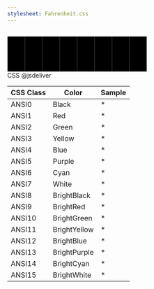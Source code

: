 ```yaml
---
stylesheet: Fahrenheit.css
---
```

<h2 style='text-align:center'>
    <a id='colorSchemeNameLink' href='#'>
        <span class='ColorSchemeFileName' />
    </a>
</h2>

<div class='centeredText'>
<svg viewBox="0 0 640 160" width="320" xmlns:xlink="http://www.w3.org/1999/xlink" xmlns="http://www.w3.org/2000/svg">   <rect x="1" y="0" class="ansi0-fill" width="80" height="80" />   <rect x="81" y="0" class="ansi1-fill" width="80" height="80" />   <rect x="161" y="0" class="ansi2-fill" width="80" height="80" />   <rect x="241" y="0" class="ansi3-fill" width="80" height="80" />   <rect x="321" y="0" class="ansi4-fill" width="80" height="80" />   <rect x="401" y="0" class="ansi5-fill" width="80" height="80" />   <rect x="481" y="0" class="ansi6-fill" width="80" height="80" />   <rect x="561" y="0" class="ansi7-fill" width="80" height="80" />   <rect x="1" y="80" class="ansi8-fill" width="80" height="80" />   <rect x="81" y="80" class="ansi9-fill" width="80" height="80" />   <rect x="161" y="80" class="ansi10-fill" width="80" height="80" />   <rect x="241" y="80" class="ansi11-fill" width="80" height="80" />   <rect x="321" y="80" class="ansi12-fill" width="80" height="80" />   <rect x="401" y="80" class="ansi13-fill" width="80" height="80" />   <rect x="481" y="80" class="ansi14-fill" width="80" height="80" />   <rect x="561" y="80" class="ansi15-fill" width="80" height="80" /> </svg>
</div>

<div class='centeredText'>
    <a id='downloadSchemeLink'>
        CSS
    </a>
    <a id='cdnSchemeLink'>
        @jsdeliver 
    </a>
</div>


|CSS Class|Color       |Sample                       |
|---------|------------|-----------------------------|
|ANSI0    |Black       |<span class='ANSI0'>*</span> |
|ANSI1    |Red         |<span class='ANSI1'>*</span> |
|ANSI2    |Green       |<span class='ANSI2'>*</span> |
|ANSI3    |Yellow      |<span class='ANSI3'>*</span> |
|ANSI4    |Blue        |<span class='ANSI4'>*</span> |
|ANSI5    |Purple      |<span class='ANSI5'>*</span> |
|ANSI6    |Cyan        |<span class='ANSI6'>*</span> |
|ANSI7    |White       |<span class='ANSI7'>*</span> |
|ANSI8    |BrightBlack |<span class='ANSI8'>*</span> |
|ANSI9    |BrightRed   |<span class='ANSI9'>*</span> |
|ANSI10   |BrightGreen |<span class='ANSI10'>*</span>|
|ANSI11   |BrightYellow|<span class='ANSI11'>*</span>|
|ANSI12   |BrightBlue  |<span class='ANSI12'>*</span>|
|ANSI13   |BrightPurple|<span class='ANSI13'>*</span>|
|ANSI14   |BrightCyan  |<span class='ANSI14'>*</span>|
|ANSI15   |BrightWhite |<span class='ANSI15'>*</span>|




